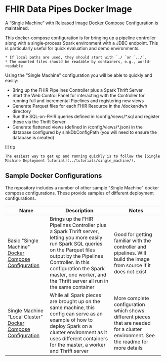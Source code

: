 # FHIR Data Pipes Docker Image

A “Single Machine” with Released Image
[Docker Compose Configuration ](https://github.com/google/fhir-data-pipes/blob/master/docker/compose-controller-spark-sql-released.yaml)
is maintained.

This docker-compose configuration is for bringing up a pipeline controller along
with a single-process Spark environment with a JDBC endpoint. This is
particularly useful for quick evaluation and demo environments.

```
* If local paths are used, they should start with `./ `or `../`.
* The mounted files should be readable by containers, e.g., world-readable
```

Using the "Single Machine" configuration you will be able to quickly and easily:

- Bring up the FHIR Pipelines Controller plus a Spark Thrift Server
- Start the Web Control Panel for interacting with the Controller for running
  full and incremental Pipelines and registering new views
- Generate Parquet files for each FHIR Resource in the /docker/dwh directory
- Run the SQL-on-FHIR queries defined in /config/views/\*.sql and register these
  via the Thrift Server
- Generate flattened views (defined in /config/views/\*.json) in the database
  configured by sinkDbConfigPath (you will need to ensure the database is
  created)

!!! tip

    The easiest way to get up and running quickly is to follow the [Single Machine Deployment tutorial](../tutorials/single_machine/).

## Sample Docker Configurations

The repository includes a number of other sample "Single Machine" docker compose
configurations. These provide samples of different deployment configurations.

| Name                                                                                                                                                          | Description                                                                                                                                                                                                                                                                        | Notes                                                                                                                               |
| ------------------------------------------------------------------------------------------------------------------------------------------------------------- | ---------------------------------------------------------------------------------------------------------------------------------------------------------------------------------------------------------------------------------------------------------------------------------- | ----------------------------------------------------------------------------------------------------------------------------------- |
| Basic "Single Machine" [Docker Compose Configuration](https://github.com/google/fhir-data-pipes/blob/master/docker/compose-controller-spark-sql-single.yaml)  | Brings up the FHIR Pipelines Controller plus a Spark Thrift server, letting you more easily run Spark SQL queries on the Parquet files output by the Pipelines Controller. In this configuration the Spark master, one worker, and the Thrift server all run in the same container | Good for getting familiar with the controller and pipelines. Will build the image from source if it does not exist                  |
| Single Machine "Local Cluster" [Docker Compose Configuration](https://github.com/google/fhir-data-pipes/blob/master/docker/compose-controller-spark-sql.yaml) | While all Spark pieces are brought up on the same machine, this config can serve as an example of how to deploy Spark on a cluster environment as it uses different containers for the master, a worker and Thrift server                                                          | More complete configuration which shows different pieces that are needed for a cluster environment. See the readme for more details |
